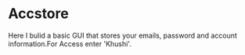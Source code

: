 # Accstore
Here I bulid a basic GUI that stores your emails, password and account information.For Access enter 'Khushi'. 
